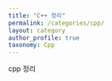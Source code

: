```yaml
---
title: "C++ 정리"
permalink: /categories/cpp/
layout: category
author_profile: true
taxonomy: Cpp
---
```


cpp 정리
